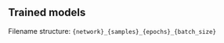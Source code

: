 ## Trained models

Filename structure: `{network}_{samples}_{epochs}_{batch_size}`

<!--
> Also available: https://drive.google.com/drive/folders/1YSa5kbiqkxEzJCtiG_IH79c3CadwFinV
-->
